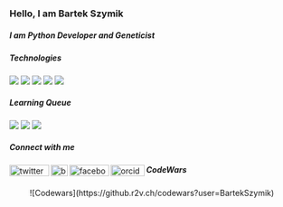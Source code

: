 <h3 align="left">Hello, I am Bartek Szymik </h3>
<h5 align="left">I am Python Developer and Geneticist</h5>

<h5 align="left">Technologies</h5>
  <p align="left">
    <img src="https://img.shields.io/badge/python-3670A0?style=flat&logo=python&logoColor=ffdd54">
    <img src="https://img.shields.io/badge/django-%23092E20.svg?style=flat&logo=django&logoColor=white">
    <img src="https://img.shields.io/badge/postgres-%23316192.svg?style=flat&logo=postgresql&logoColor=white">
    <img src="https://img.shields.io/badge/html5-%23E34F26.svg?style=flat&logo=html5&logoColor=white">
    <img src="https://img.shields.io/badge/r-project-%23316192.svg?&style=flat&logo=r-project&logoColor=white"></p>

<h5 align="left">Learning Queue</h5>
  <p align="left">
    <img src="https://img.shields.io/badge/javascript-%23323330.svg?style=flat&logo=javascript&logoColor=%23F7DF1E">
    <img src="https://img.shields.io/badge/docker-%230db7ed.svg?style=flat&logo=docker&logoColor=white">
    <img src="https://img.shields.io/badge/redis-%23DD0031.svg?style=flat&logo=redis&logoColor=white">
    </p>

<h5 align="left">Connect with me</h5>
  <p align="left">
    <a href="https://twitter.com/BartekSzymik" target="blank"><img align="left" alt="twitter" src="https://img.shields.io/badge/twitter-%231DA1F2.svg?&style=flat&logo=twitter&logoColor=white" alt="https://twitter.com/BartekSzymik" height="20" width="70" /></a>
    <a href="https://www.linkedin.com/in/bartosz-szymik-82b615a1" target="blank"><img align="left"  src="https://raw.githubusercontent.com/rahuldkjain/github-profile-readme-generator/master/src/images/icons/Social/linked-in-alt.svg" alt="bartosz-szymik-82b615a1" height="20" width="30" /></a>
    <a href="https://www.facebook.com/bartek.szymik.10" target="blank"><img align="left" alt="facebook" src="https://img.shields.io/badge/facebook-%231877F2.svg?&style=flat&logo=facebook&logoColor=white" alt="bartosz.szymik" height="20" width="70" /></a>
    <a href="https://orcid.org/0000-0002-4346-4644" target="blank"><img align="left" alt="orcid" src="https://img.shields.io/badge/ORCID-brightgreen?&style=flat" alt="bartosz.szymik" height="20" width="60" /></a>
</p>

<h5 align="left">CodeWars</h5>
<p align="center" >
    ![Codewars](https://github.r2v.ch/codewars?user=BartekSzymik)
</p>
  
